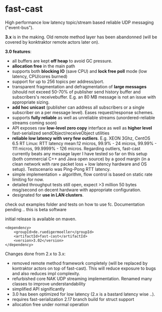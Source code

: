 fast-cast
=========


High performance low latency topic/stream based reliable UDP messaging ("event-bus").

**3.x** is in the making. Old remote method layer has been abandonned (will be covered by konktraktor remote actors later on).

**3.0 features**:
- all buffers are kept **off heap** to avoid GC pressure.
- **allocation free** in the main path
- supports both **blocking IO** (save CPU) and **lock free poll** mode (low latency, CPU/cores burned)
- support for up to 256 topics per address/port.
- transparent fragmentation and defragmentation of **large messages** (should not exceed 50-70% of publisher send history buffer and subscribers's receivebuffer. E.g. an 80 MB message is not an issue with appropriate sizing.
- **add hoc unicast** (publisher can address all subscribers or a single subscriber on a per message level). Eases request/response schemes. 
- supports **fully reliable** as well as unreliable streams (unordered-reliable streams coming soon)
- API exposes raw **low-level zero copy** interface as well as **higher level** fast-serialized sendObject/receiveObject utilities
- **reliable low latency with very few outliers**. E.g. XEON 3Ghz, CentOS 6.5 RT Linux: RTT latency mean:12 micros, 99.9% - 24 micros, 99.99% - 111 micros, 99.9999% - 126 micros. Regarding outliers, fast-cast currently beats any message layer I have tested so far on this setup (both commercial C++ and Java open source) by a good margin (in a clean network with rare packet loss + low latency hardware and OS setup). Testscenario was Ping-Pong RTT latency.
- simple implementation + algorithm, flow control is based on static rate limiting for now.
- detailed throughput tests still open, expect >3 million 50 bytes msg/second on decent hardware with appropriate configuration.
- designated for **use in LAN clusters**.

check out examples folder and tests on how to use fc. Documentation pending .. this is beta software

initial release is available on maven.
```
<dependency>
    <groupId>de.ruedigermoeller</groupId>
    <artifactId>fast-cast</artifactId>
    <version>3.02</version>
</dependency>
```

Changes done from 2.x to 3.x:
- removed remote method framework completely (will be replaced by kontraktor actors on top of fast-cast). This will  reduce exposure to bugs and also reduces impl complexity.
- refurbished core NAK UDP streaming implementation. Renamed many classes to improve understandability
- simplified API significantly
- 3.0 has been optimized for low latency (2.x is a bastard latency wise ..). 
- requires fast-serialization 2.17 branch build for struct support
- allocation free under normal operation

